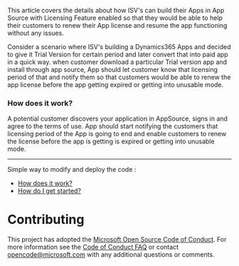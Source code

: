 This article covers the details about how ISV's can build their Apps in App Source with Licensing Feature enabled so that they would be able to help their customers to renew their App license and resume the app functioning without any issues.

Consider a scenario where ISV's building a Dynamics365 Apps and decided to give it Trial Version for certain period and later convert that into paid app in a quick way.
when customer download a particular Trial version app and install through app source, App should  let customer know that licensing period of that and notify them so that customers would be able to renew the app license before the app getting expired or getting into unusable mode.

### How does it work? 
A potential customer discovers your application in AppSource, signs in and agree to the terms of use. App should start notifying the customers that licensing period of the App is going to end and enable customers to renew the license before the app is getting is expired or getting into unusable mode.

***

Simple way to modify and deploy the code :

* [How does it work?](https://github.com/Microsoft/AppSource/blob/master/How-does-it-work.md)
* [How do I get started?](https://github.com/Microsoft/AppSource/blob/master/GettingStarted.md)

# Contributing

This project has adopted the [Microsoft Open Source Code of Conduct](https://opensource.microsoft.com/codeofconduct/). For more information see the [Code of Conduct FAQ](https://opensource.microsoft.com/codeofconduct/faq/) or contact [opencode@microsoft.com](mailto:opencode@microsoft.com) with any additional questions or comments.
